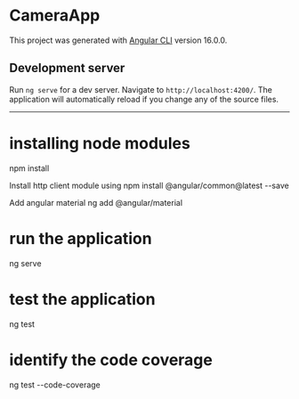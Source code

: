 # CameraApp

This project was generated with [Angular CLI](https://github.com/angular/angular-cli) version 16.0.0.

## Development server

Run `ng serve` for a dev server. Navigate to `http://localhost:4200/`. The application will automatically reload if you change any of the source files.





---------------------------------------------------------------------------------------------------------------------------------------------------

# installing node modules
npm install


Install http client module using 
npm install @angular/common@latest --save


Add angular material 
ng add @angular/material


# run the application
ng serve


# test the application
ng test 


# identify the code coverage 
ng test --code-coverage





